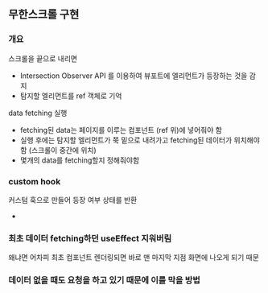 ## 무한스크롤 구현
### 개요

스크롤을 끝으로 내리면

- Intersection Observer API 를 이용하여 뷰포트에 엘리먼트가 등장하는 것을 감지
- 탐지할 엘리먼트를 ref 객체로 기억

data fetching 실행

- fetching된 data는 페이지를 이루는 컴포넌트 (ref 위)에 넣어줘야 함
- 실행 후에는 탐지할 엘리먼트가 쭉 밑으로 내려가고 fetching된 데이터가 위치해야 함 (스크롤이 중간에 위치)
- 몇개의 data를 fetching할지 정해줘야함


### custom hook

커스텀 훅으로 만들어 등장 여부 상태를 반환

-

### 최초 데이터 fetching하던 useEffect 지워버림
왜냐면 어차피 최초 컴포넌트 렌더링되면 바로 맨 마지막 지점 화면에 나오게 되기 때문

### 데이터 없을 때도 요청을  하고 있기 때문에 이를 막을 방법